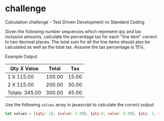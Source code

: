 # challenge
Calculation challenge - Test Driven Development vs Standard Coding

Given the following number sequences which represent qty and tax inclusive amounts, calculate the percentage tax for each "line item" correct to two decimal places.
The total sum for all the line items should also be calculated as well as the total tax.  Assume the tax percentage is 15%.

Example Output

| Qty X Value    | Total  | Tax   |
|----------------|--------|-------|
| 1 X 115.00     | 100.00 | 15.00 |
| 2 X 115.00     | 200.00 | 30.00 |
| Totals: 345.00 | 300.00 | 45.00 |

Use the following `values` array in javascript to calculate the correct output.
```javascript
let values = [{qty: 2}, {value: 5.00}, {qty:6, value: 9.90}, {qty: 1, value: 100}, {qty: 5, value: 120.50}, {qty: 10, value: 115}, {qty: 8, value: 8.45}, {qty: 4, value: 65}];
```